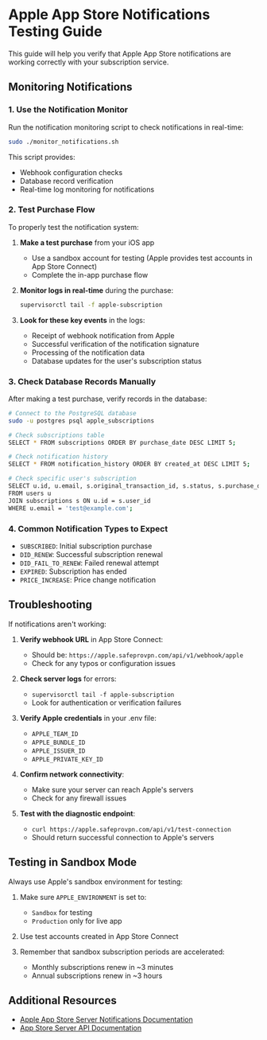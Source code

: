 # Apple App Store Notifications Testing Guide

This guide will help you verify that Apple App Store notifications are working correctly with your subscription service.

## Monitoring Notifications

### 1. Use the Notification Monitor

Run the notification monitoring script to check notifications in real-time:

```bash
sudo ./monitor_notifications.sh
```

This script provides:
- Webhook configuration checks
- Database record verification
- Real-time log monitoring for notifications

### 2. Test Purchase Flow

To properly test the notification system:

1. **Make a test purchase** from your iOS app
   - Use a sandbox account for testing (Apple provides test accounts in App Store Connect)
   - Complete the in-app purchase flow

2. **Monitor logs in real-time** during the purchase:
   ```bash
   supervisorctl tail -f apple-subscription
   ```

3. **Look for these key events** in the logs:
   - Receipt of webhook notification from Apple
   - Successful verification of the notification signature
   - Processing of the notification data
   - Database updates for the user's subscription status

### 3. Check Database Records Manually

After making a test purchase, verify records in the database:

```bash
# Connect to the PostgreSQL database
sudo -u postgres psql apple_subscriptions

# Check subscriptions table
SELECT * FROM subscriptions ORDER BY purchase_date DESC LIMIT 5;

# Check notification history
SELECT * FROM notification_history ORDER BY created_at DESC LIMIT 5;

# Check specific user's subscription
SELECT u.id, u.email, s.original_transaction_id, s.status, s.purchase_date, s.expires_date 
FROM users u 
JOIN subscriptions s ON u.id = s.user_id 
WHERE u.email = 'test@example.com';
```

### 4. Common Notification Types to Expect

- `SUBSCRIBED`: Initial subscription purchase
- `DID_RENEW`: Successful subscription renewal
- `DID_FAIL_TO_RENEW`: Failed renewal attempt
- `EXPIRED`: Subscription has ended
- `PRICE_INCREASE`: Price change notification

## Troubleshooting

If notifications aren't working:

1. **Verify webhook URL** in App Store Connect:
   - Should be: `https://apple.safeprovpn.com/api/v1/webhook/apple`
   - Check for any typos or configuration issues

2. **Check server logs** for errors:
   - `supervisorctl tail -f apple-subscription`
   - Look for authentication or verification failures

3. **Verify Apple credentials** in your .env file:
   - `APPLE_TEAM_ID`
   - `APPLE_BUNDLE_ID`
   - `APPLE_ISSUER_ID`
   - `APPLE_PRIVATE_KEY_ID`

4. **Confirm network connectivity**:
   - Make sure your server can reach Apple's servers
   - Check for any firewall issues

5. **Test with the diagnostic endpoint**:
   - `curl https://apple.safeprovpn.com/api/v1/test-connection`
   - Should return successful connection to Apple's servers

## Testing in Sandbox Mode

Always use Apple's sandbox environment for testing:

1. Make sure `APPLE_ENVIRONMENT` is set to:
   - `Sandbox` for testing
   - `Production` only for live app

2. Use test accounts created in App Store Connect

3. Remember that sandbox subscription periods are accelerated:
   - Monthly subscriptions renew in ~3 minutes
   - Annual subscriptions renew in ~3 hours

## Additional Resources

- [Apple App Store Server Notifications Documentation](https://developer.apple.com/documentation/appstoreservernotifications)
- [App Store Server API Documentation](https://developer.apple.com/documentation/appstoreserverapi)
